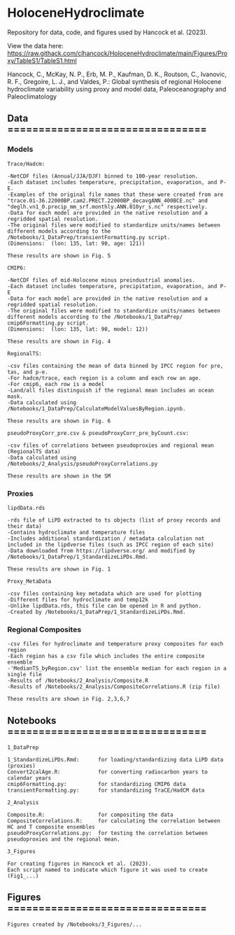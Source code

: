 # HoloceneHydroclimate
Repository for data, code, and figures used by Hancock et al. (2023).

View the data here: https://raw.githack.com/clhancock/HoloceneHydroclimate/main/Figures/Proxy/TableS1/TableS1.html

Hancock, C., McKay, N. P., Erb, M. P., Kaufman, D. K., Routson, C., Ivanovic, R. F., Gregoire, L. J., and Valdes, P.: Global synthesis of regional Holocene hydroclimate variability using proxy and model data, Paleoceanography and Paleoclimatology

## Data ================================

### Models
```
Trace/Hadcm:

-NetCDF files (Annual/JJA/DJF) binned to 100-year resolution.
-Each dataset includes temperature, precipitation, evaporation, and P-E. 
-Examples of the original file names that these were created from are "trace.01-36.22000BP.cam2.PRECT.22000BP_decavgANN_400BCE.nc" and "deglh.vn1_0.precip_mm_srf.monthly.ANN.010yr_s.nc" respectively. 
-Data for each model are provided in the native resolution and a regridded spatial resolution. 
-The original files were modified to standardize units/names between different models according to the /Notebooks/1_DataPrep/transientFormatting.py script. 
(Dimensions:  (lon: 135, lat: 90, age: 121))

These results are shown in Fig. 5
```

```
CMIP6:

-NetCDF files of mid-Holocene minus preindustrial anomalies. 
-Each dataset includes temperature, precipitation, evaporation, and P-E
-Data for each model are provided in the native resolution and a regridded spatial resolution. 
-The original files were modified to standardize units/names between different models according to the /Notebooks/1_DataPrep/ cmip6Formatting.py script.
(Dimensions:  (lon: 135, lat: 90, model: 12))

These results are shown in Fig. 4
```

```
RegionalTS:

-csv files containing the mean of data binned by IPCC region for pre, tas, and p-e. 
-For hadcm/trace, each region is a column and each row an age.
-For cmip6, each row is a model
-Land/all files distinguish if the regional mean includes an ocean mask. 
-Data calculated using /Notebooks/1_DataPrep/CalculateModelValuesByRegion.ipynb.

These results are shown in Fig. 6
```

```
pseudoProxyCorr_pre.csv & pseudoProxyCorr_pre_byCount.csv:

-csv files of correlations between pseudoproxies and regional mean (RegionalTS data)
-Data calculated using /Notebooks/2_Analysis/pseudoProxyCorrelations.py

These results are shown in the SM
```



### Proxies

```
lipdData.rds

-rds file of LiPD extracted to ts objects (list of proxy records and their data) 
-Contains hydroclimate and temperature files
-Includes additional standardization / metadata calculation not included in the lipdverse files (such as IPCC region of each site)
-Data downloaded from https://lipdverse.org/ and modified by /Notebooks/1_DataPrep/1_StandardizeLiPDs.Rmd.

These results are shown in Fig. 1
```

```
Proxy_MetaData

-csv files containing key metadata which are used for plotting
-Different files for hydroclimate and temp12k
-Unlike lipdData.rds, this file can be opened in R and python. 
-Created by /Notebooks/1_DataPrep/1_StandardizeLiPDs.Rmd.
```


### Regional Composites
```
-csv files for hydroclimate and temperature proxy composites for each region
-Each region has a csv file which includes the entire composite ensemble
-'MedianTS_byRegion.csv' list the ensemble median for each region in a single file
-Results of /Notebooks/2_Analysis/Composite.R
-Results of /Notebooks/2_Analysis/CompositeCorrelations.R (zip file)

These results are shown in Fig. 2,3,6,7
```


## Notebooks ================================

```
1_DataPrep

1_StandardizeLiPDs.Rmd:      for loading/standardizing data LiPD data (proxies)
Convert2calAge.R:            for converting radiocarbon years to calendar years
cmip6Formatting.py:          for standardizing CMIP6 data
transientFormatting.py:      for standardizing TraCE/HadCM data
```

```
2_Analysis

Composite.R:                 for compositing the data
CompositeCorrelations.R:     for calculating the correlation between HC and T composite ensembles
pseudoProxyCorrelations.py:  for testing the correlation between pseudoproxies and the regional mean.
```

```
3_Figures

For creating figures in Hancock et al. (2023). 
Each script named to indicate which figure it was used to create (Fig1_...)
```


## Figures ================================

```
Figures created by /Notebooks/3_Figures/...
```

